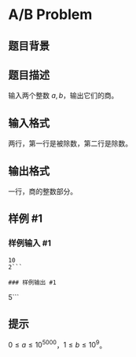# A/B Problem

## 题目背景



## 题目描述

输入两个整数 $a,b$，输出它们的商。


## 输入格式

两行，第一行是被除数，第二行是除数。


## 输出格式

一行，商的整数部分。


## 样例 #1

### 样例输入 #1
```
10
2```

### 样例输出 #1

```
5```

## 提示

$0\le a\le 10^{5000}$，$1\le b\le 10^9$。
